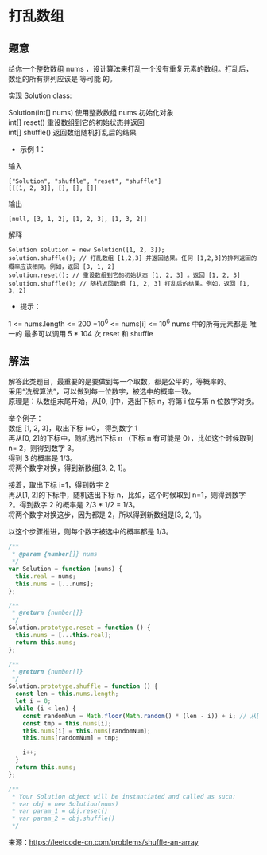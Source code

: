 # 打乱数组

## 题意

给你一个整数数组 nums ，设计算法来打乱一个没有重复元素的数组。打乱后，数组的所有排列应该是 等可能 的。

实现 Solution class:

Solution(int[] nums) 使用整数数组 nums 初始化对象  
int[] reset() 重设数组到它的初始状态并返回  
int[] shuffle() 返回数组随机打乱后的结果

- 示例 1：

输入

```
["Solution", "shuffle", "reset", "shuffle"]
[[[1, 2, 3]], [], [], []]
```

输出

```
[null, [3, 1, 2], [1, 2, 3], [1, 3, 2]]
```

解释

```
Solution solution = new Solution([1, 2, 3]);
solution.shuffle(); // 打乱数组 [1,2,3] 并返回结果。任何 [1,2,3]的排列返回的概率应该相同。例如，返回 [3, 1, 2]
solution.reset(); // 重设数组到它的初始状态 [1, 2, 3] 。返回 [1, 2, 3]
solution.shuffle(); // 随机返回数组 [1, 2, 3] 打乱后的结果。例如，返回 [1, 3, 2]
```

- 提示：

1 <= nums.length <= 200
$-10^6$ <= nums[i] <= $10^6$
nums 中的所有元素都是 唯一的
最多可以调用 5 \* 104 次 reset 和 shuffle

## 解法

解答此类题目，最重要的是要做到每一个取数，都是公平的，等概率的。  
采用“洗牌算法”，可以做到每一位数字，被选中的概率一致。  
原理是：从数组末尾开始，从[0, i]中，选出下标 n，将第 i 位与第 n 位数字对换。

举个例子：  
数组 [1, 2, 3]，取出下标 i=0， 得到数字 1  
再从[0, 2]的下标中，随机选出下标 n （下标 n 有可能是 0），比如这个时候取到 n= 2，则得到数字 3。  
得到 3 的概率是 1/3。  
将两个数字对换，得到新数组[3, 2, 1]。

接着，取出下标 i=1，得到数字 2  
再从[1, 2]的下标中，随机选出下标 n，比如，这个时候取到 n=1，则得到数字 2。得到数字 2 的概率是 2/3 \* 1/2 = 1/3。  
将两个数字对换这步，因为都是 2，所以得到新数组是[3, 2, 1]。

以这个步骤推进，则每个数字被选中的概率都是 1/3。

```js
/**
 * @param {number[]} nums
 */
var Solution = function (nums) {
  this.real = nums;
  this.nums = [...nums];
};

/**
 * @return {number[]}
 */
Solution.prototype.reset = function () {
  this.nums = [...this.real];
  return this.nums;
};

/**
 * @return {number[]}
 */
Solution.prototype.shuffle = function () {
  const len = this.nums.length;
  let i = 0;
  while (i < len) {
    const randomNum = Math.floor(Math.random() * (len - i)) + i; // 从[i,len - 1]区间，随机取一个数
    const tmp = this.nums[i];
    this.nums[i] = this.nums[randomNum];
    this.nums[randomNum] = tmp;

    i++;
  }
  return this.nums;
};

/**
 * Your Solution object will be instantiated and called as such:
 * var obj = new Solution(nums)
 * var param_1 = obj.reset()
 * var param_2 = obj.shuffle()
 */
```

来源：https://leetcode-cn.com/problems/shuffle-an-array
